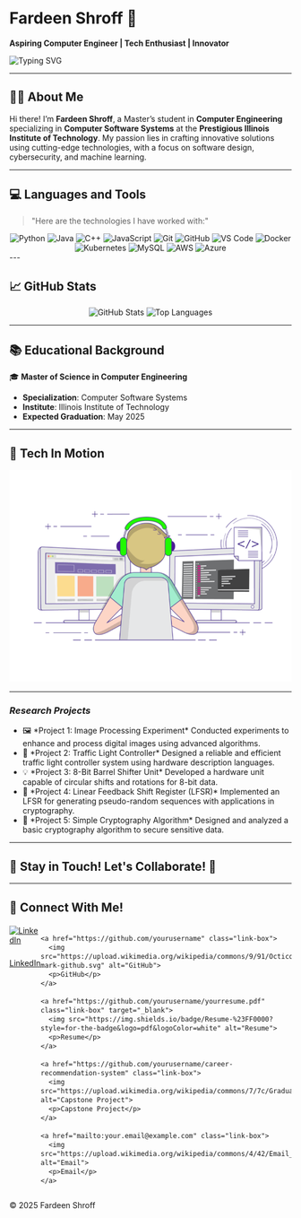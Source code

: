 # Fardeen Shroff 🌟  
**Aspiring Computer Engineer | Tech Enthusiast | Innovator**

![Typing SVG](https://readme-typing-svg.demolab.com?font=Fira+Code&weight=600&size=25&pause=1000&color=FFD700&background=000000&center=true&vCenter=true&width=450&lines=Welcome+to+my+GitHub+Profile!;I'm+Fardeen+Shroff!;Let's+build+something+amazing!;Happy+Coding!)

---

## 👨‍💻 About Me  
Hi there! I’m **Fardeen Shroff**, a Master’s student in **Computer Engineering** specializing in **Computer Software Systems** at the **Prestigious Illinois Institute of Technology**. My passion lies in crafting innovative solutions using cutting-edge technologies, with a focus on software design, cybersecurity, and machine learning.

---
## 💻 Languages and Tools

> "Here are the technologies I have worked with:"

<div align="center">
  
  <!-- Programming Languages -->
  <img src="https://img.shields.io/badge/-Python-3776AB?style=for-the-badge&logo=python&logoColor=white" alt="Python" />
  <img src="https://img.shields.io/badge/-Java-007396?style=for-the-badge&logo=java&logoColor=white" alt="Java" />
  <img src="https://img.shields.io/badge/-C++-00599C?style=for-the-badge&logo=cplusplus&logoColor=white" alt="C++" />
  <img src="https://img.shields.io/badge/-JavaScript-F7DF1E?style=for-the-badge&logo=javascript&logoColor=black" alt="JavaScript" />
  
  <!-- Tools and Frameworks -->
  <img src="https://img.shields.io/badge/-Git-F05032?style=for-the-badge&logo=git&logoColor=white" alt="Git" />
  <img src="https://img.shields.io/badge/-GitHub-181717?style=for-the-badge&logo=github&logoColor=white" alt="GitHub" />
  <img src="https://img.shields.io/badge/-VS%20Code-007ACC?style=for-the-badge&logo=visualstudiocode&logoColor=white" alt="VS Code" />
  <img src="https://img.shields.io/badge/-Docker-2496ED?style=for-the-badge&logo=docker&logoColor=white" alt="Docker" />
  <img src="https://img.shields.io/badge/-Kubernetes-326CE5?style=for-the-badge&logo=kubernetes&logoColor=white" alt="Kubernetes" />

  <!-- Database and Cloud -->
  <img src="https://img.shields.io/badge/-MySQL-4479A1?style=for-the-badge&logo=mysql&logoColor=white" alt="MySQL" />
  <img src="https://img.shields.io/badge/-AWS-232F3E?style=for-the-badge&logo=amazonaws&logoColor=white" alt="AWS" />
  <img src="https://img.shields.io/badge/-Azure-0078D4?style=for-the-badge&logo=microsoftazure&logoColor=white" alt="Azure" />
  
</div>
---

## 📈 GitHub Stats  

<div align="center">
  <img src="https://github-readme-stats.vercel.app/api?username=FardeenShroff&show_icons=true&theme=radical" alt="GitHub Stats" />
  <img src="https://github-readme-stats.vercel.app/api/top-langs/?username=FardeenShroff&layout=compact&theme=radical" alt="Top Languages" />
</div>

---

## 📚 Educational Background  
🎓 **Master of Science in Computer Engineering**  
- **Specialization**: Computer Software Systems  
- **Institute**: Illinois Institute of Technology  
- **Expected Graduation**: May 2025  

---

## 🌟 Tech In Motion  
![Coding Animation](https://raw.githubusercontent.com/devSouvik/devSouvik/master/gif3.gif)

---

### *Research Projects*

<ul>
  <li>🖼️ *Project 1: Image Processing Experiment*  
      Conducted experiments to enhance and process digital images using advanced algorithms.</li>
  <li>🚦 *Project 2: Traffic Light Controller*  
      Designed a reliable and efficient traffic light controller system using hardware description languages.</li>
  <li>💡 *Project 3: 8-Bit Barrel Shifter Unit*  
      Developed a hardware unit capable of circular shifts and rotations for 8-bit data.</li>
  <li>🔄 *Project 4: Linear Feedback Shift Register (LFSR)*  
      Implemented an LFSR for generating pseudo-random sequences with applications in cryptography.</li>
  <li>🔐 *Project 5: Simple Cryptography Algorithm*  
      Designed and analyzed a basic cryptography algorithm to secure sensitive data.</li>
</ul>

---

## 🚀 Stay in Touch! Let's Collaborate! 🚀

---

<!DOCTYPE html>
<html lang="en">
<head>
  <meta charset="UTF-8">
  <meta name="viewport" content="width=device-width, initial-scale=1.0">
  <title>Interactive Links</title>
  <style>
    /* Box container */
    .links-container {
      display: flex;
      justify-content: space-around;
      margin-top: 20px;
    }

    /* Box style */
    .link-box {
      width: 180px;
      height: 180px;
      background-color: #f1f1f1;
      border-radius: 15px;
      box-shadow: 0 4px 10px rgba(0, 0, 0, 0.1);
      display: flex;
      align-items: center;
      justify-content: center;
      font-size: 18px;
      font-weight: bold;
      color: #333;
      text-decoration: none;
      transition: all 0.3s ease-in-out;
      text-align: center;
      padding: 10px;
    }

    /* Hover effect for each box */
    .link-box:hover {
      transform: scale(1.05);
      box-shadow: 0 6px 20px rgba(0, 0, 0, 0.2);
    }

    /* Box hover animation */
    .link-box img {
      width: 50px;
      height: 50px;
      margin-bottom: 10px;
      transition: all 0.3s ease-in-out;
    }

    .link-box:hover img {
      transform: rotate(20deg);
    }
  </style>
</head>
<body>
  <h2>🔗 Connect With Me!</h2>

  <!-- Link boxes -->
  <div class="links-container">
    <a href="https://www.linkedin.com/in/yourlinkedinusername" class="link-box">
      <img src="https://upload.wikimedia.org/wikipedia/commons/0/08/LinkedIn_Logo_2013.svg" alt="LinkedIn">
      <p>LinkedIn</p>
    </a>

    <a href="https://github.com/yourusername" class="link-box">
      <img src="https://upload.wikimedia.org/wikipedia/commons/9/91/Octicons-mark-github.svg" alt="GitHub">
      <p>GitHub</p>
    </a>

    <a href="https://github.com/yourusername/yourresume.pdf" class="link-box" target="_blank">
      <img src="https://img.shields.io/badge/Resume-%23FF0000?style=for-the-badge&logo=pdf&logoColor=white" alt="Resume">
      <p>Resume</p>
    </a>

    <a href="https://github.com/yourusername/career-recommendation-system" class="link-box">
      <img src="https://upload.wikimedia.org/wikipedia/commons/7/7c/Graduation_cap_icon.svg" alt="Capstone Project">
      <p>Capstone Project</p>
    </a>

    <a href="mailto:your.email@example.com" class="link-box">
      <img src="https://upload.wikimedia.org/wikipedia/commons/4/42/Email_icon.svg" alt="Email">
      <p>Email</p>
    </a>
  </div>
</body>
</html>

© 2025 Fardeen Shroff
